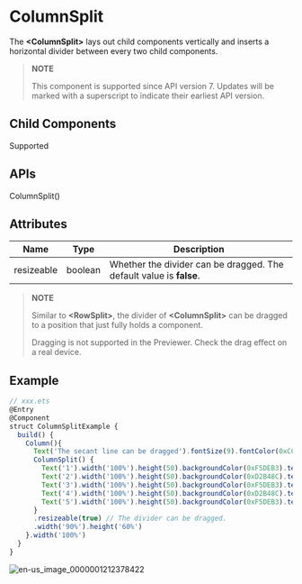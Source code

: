 # ColumnSplit

The **\<ColumnSplit>** lays out child components vertically and inserts a horizontal divider between every two child components.

>  **NOTE**
>
>  This component is supported since API version 7. Updates will be marked with a superscript to indicate their earliest API version.

## Child Components

Supported


## APIs

ColumnSplit()


## Attributes

| Name| Type| Description|
| -------- | -------- | -------- |
| resizeable | boolean | Whether the divider can be dragged. The default value is **false**.|

>  **NOTE**
>
>  Similar to **\<RowSplit>**, the divider of **\<ColumnSplit>** can be dragged to a position that just fully holds a component.
>
>  Dragging is not supported in the Previewer. Check the drag effect on a real device.

## Example

```ts
// xxx.ets
@Entry
@Component
struct ColumnSplitExample {
  build() {
    Column(){
      Text('The secant line can be dragged').fontSize(9).fontColor(0xCCCCCC).width('90%')
      ColumnSplit() {
        Text('1').width('100%').height(50).backgroundColor(0xF5DEB3).textAlign(TextAlign.Center)
        Text('2').width('100%').height(50).backgroundColor(0xD2B48C).textAlign(TextAlign.Center)
        Text('3').width('100%').height(50).backgroundColor(0xF5DEB3).textAlign(TextAlign.Center)
        Text('4').width('100%').height(50).backgroundColor(0xD2B48C).textAlign(TextAlign.Center)
        Text('5').width('100%').height(50).backgroundColor(0xF5DEB3).textAlign(TextAlign.Center)
      }
      .resizeable(true) // The divider can be dragged.
      .width('90%').height('60%')
    }.width('100%')
  }
}
```

![en-us_image_0000001212378422](figures/en-us_image_0000001212378422.gif)
